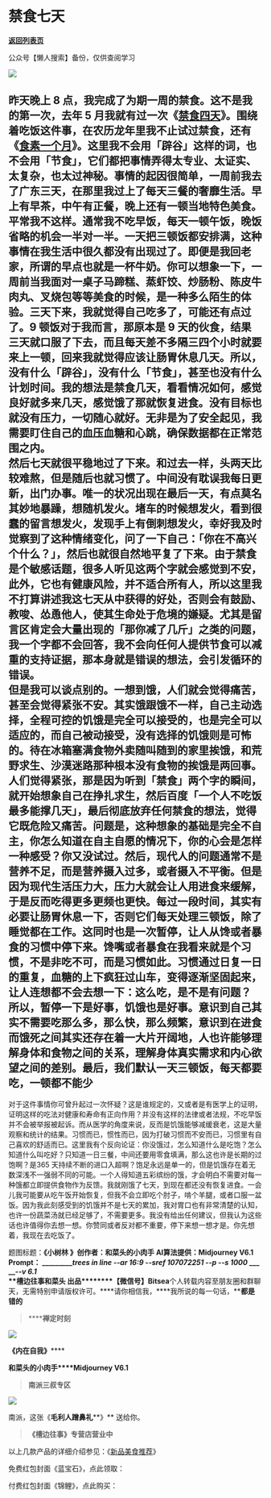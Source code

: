 # 禁食七天

[**返回列表页**](/gzh/槽边往事)

公众号【懒人搜索】备份，仅供查阅学习

![](https://mmbiz.qpic.cn/mmbiz_jpg/Ia6gU9JNtkpgVIJ0ic1OxsYQOap3grsInr2aeMrDGdmibDjsqknmaOetSGfRlnwcMAtaoicoINghAZ6B9peQdXfcQ/640?wx_fmt=jpeg&from;=appmsg)

昨天晚上 8 点，我完成了为期一周的禁食。这不是我的第一次，去年 5
月我就有过一次《[禁食四天](https://mp.weixin.qq.com/s?__biz=MjM5MjAzODU2MA==&mid=2652799295&idx=1&sn=555d9278d8a58fef4c2d50738089aa7d&scene=21#wechat_redirect)》。围绕着吃饭这件事，在农历龙年里我不止试过禁食，还有《[食素一个月](https://mp.weixin.qq.com/s?__biz=MjM5MjAzODU2MA==&mid=2652799445&idx=1&sn=f7ae7402a11eed173ea971685e8883ea&scene=21#wechat_redirect)》。这里我不会用「辟谷」这样的词，也不会用「节食」，它们都把事情弄得太专业、太证实、太复杂，也太过神秘。事情的起因很简单，一周前我去了广东三天，在那里我过上了每天三餐的奢靡生活。早上有早茶，中午有正餐，晚上还有一顿当地特色美食。平常我不这样。通常我不吃早饭，每天一顿午饭，晚饭省略的机会一半对一半。一天把三顿饭都安排满，这种事情在我生活中很久都没有出现过了。即便是我回老家，所谓的早点也就是一杯牛奶。你可以想象一下，一周前当我面对一桌子马蹄糕、蒸虾饺、炒肠粉、陈皮牛肉丸、叉烧包等等美食的时候，是一种多么陌生的体验。三天下来，我就觉得自己吃多了，可能还有点过了。9
顿饭对于我而言，那原本是 9
天的伙食，结果三天就口服了下去，而且每天差不多隔三四个小时就要来上一顿，回来我就觉得应该让肠胃休息几天。所以，没有什么「辟谷」，没有什么「节食」，甚至也没有什么计划时间。我的想法是禁食几天，看看情况如何，感觉良好就多来几天，感觉饿了那就恢复进食。没有目标也就没有压力，一切随心就好。无非是为了安全起见，我需要盯住自己的血压血糖和心跳，确保数据都在正常范围之内。  
然后七天就很平稳地过了下来。和过去一样，头两天比较难熬，但是随后也就习惯了。中间没有耽误我每日更新，出门办事。唯一的状况出现在最后一天，有点莫名其妙地暴躁，想随机发火。堵车的时候想发火，看到很蠢的留言想发火，发现手上有倒刺想发火，幸好我及时觉察到了这种情绪变化，问了一下自己：「你在不高兴个什么？」，然后也就很自然地平复了下来。由于禁食是个敏感话题，很多人听见这两个字就会感觉到不安，此外，它也有健康风险，并不适合所有人，所以这里我不打算讲述我这七天从中获得的好处，否则会有鼓励、教唆、怂恿他人，使其生命处于危境的嫌疑。尤其是留言区肯定会大量出现的「那你减了几斤」之类的问题，我一个字都不会回答，我不会向任何人提供节食可以减重的支持证据，那本身就是错误的想法，会引发循环的错误。  
但是我可以谈点别的。一想到饿，人们就会觉得痛苦，甚至会觉得紧张不安。其实饿跟饿不一样，自己主动选择，全程可控的饥饿是完全可以接受的，也是完全可以适应的，而自己被动接受，没有选择的饥饿则是可怖的。待在冰箱塞满食物外卖随叫随到的家里挨饿，和荒野求生、沙漠迷路那种根本没有食物的挨饿是两回事。人们觉得紧张，那是因为听到「禁食」两个字的瞬间，就开始想象自己在挣扎求生，然后百度「一个人不吃饭最多能撑几天」，最后彻底放弃任何禁食的想法，觉得它既危险又痛苦。问题是，这种想象的基础是完全不自主，你怎么知道在自主自愿的情况下，你的心会是怎样一种感受？你又没试过。然后，现代人的问题通常不是营养不足，而是营养摄入过多，或者摄入不平衡。但是因为现代生活压力大，压力大就会让人用进食来缓解，于是反而吃得更多更频也更快。每过一段时间，其实有必要让肠胃休息一下，否则它们每天处理三顿饭，除了睡觉都在工作。这同时也是一次暂停，让人从馋或者暴食的习惯中停下来。馋嘴或者暴食在我看来就是个习惯，不是非吃不可，而是习惯如此。习惯通过日复一日的重复，血糖的上下疯狂过山车，变得逐渐坚固起来，让人连想都不会去想一下：这么吃，是不是有问题？  
所以，暂停一下是好事，饥饿也是好事。意识到自己其实不需要吃那么多，那么快，那么频繁，意识到在进食而饿死之间其实还存在着一大片开阔地，人也许能够理解身体和食物之间的关系，理解身体真实需求和内心欲望之间的差别。最后，我们默认一天三顿饭，每天都要吃，一顿都不能少
---
对于这件事情你可曾升起过一次怀疑？这是谁规定的，又或者是有医学上的证明，证明这样的吃法对健康和寿命有正向作用？并没有这样的法律或者法规，不吃早饭并不会被举报被起诉。而从医学的角度来说，反而是饥饿能够减缓衰老，这是大量观察和统计的结果。习惯而已，惯性而已，因为打破习惯而不安而已，习惯里有自己喜欢的舒适而已。这里我有个反向论证：你没饿过，怎么知道什么是吃饱？怎么知道什么叫吃好？只知道一日三餐，中间还要用零食填满，那么这也许是长期的过饱啊？是365
天持续不断的进口入超啊？饱足永远是单一的，但是饥饿存在着无数深浅不一强弱不同的可能。一个人得知道五彩缤纷的饿，才会明白不需要对每一种饿都立即提供食物作为反馈。我就刚饿了七天，到现在都还没有恢复进食。一会儿我可能要从吃午饭开始恢复，但我不会立即吃个肘子，啃个羊腿，或者口服一盆饭。因为我此刻感受到的饥饿并不是七天的累加，我对胃口也有非常清楚的认知，也许一份蔬菜汤就已经足够了，不需要更多。我没有给出任何建议，但我认为这些话也许值得你去想一想。你赞同或者反对都不重要，停下来想一想才是。你先想着，我现在去吃饭了。  
  
题图标题：**《小树林 》******创作者：**和菜头的小肉手** AI算法提供：**Midjourney V6.1** Prompt：
__________trees in line --ar 16:9 --sref 107072251 --p --s 1000_ ___ ___\--v
6.1_  
**槽边往事****和菜头
出品**********【微信号】****Bitsea******个人转载内容至朋友圈和群聊天，无需特别申请版权许可。****请你相信我，****我所说的每一句话，****都是错的**

> ******禅定时刻**

![](https://mmbiz.qpic.cn/mmbiz_jpg/Ia6gU9JNtkpgVIJ0ic1OxsYQOap3grsInSjNsVsrfxb7JDpvy96BKQdd1rvmqvWibLQMc0A04ZFMuJN6MBr6QUwg/640?wx_fmt=jpeg&from;=appmsg)

****《**内在自我****》******

**和菜头的小肉手****Midjourney V6.1**

> **南派三叔专区**

![](https://mmbiz.qpic.cn/mmbiz_jpg/Ia6gU9JNtkpgVIJ0ic1OxsYQOap3grsInch9kJ2Y1K0sKdV921hRdB4vZh5tlGDFhSZLZbsFwygEuQgbXT7LqZQ/640?wx_fmt=jpeg&from;=appmsg)

南派，这张《**毛利人蹭鼻礼****》** 送给你。

> **《槽边往事》专营店营业中**

以上几款产品的详细介绍参见：《[新品美食推荐](https://mp.weixin.qq.com/s?__biz=MjM5MjAzODU2MA==&mid=2652801681&idx=1&sn=14620ec952928e23d02fc38dcf3acdeb&scene=21#wechat_redirect)》

  

免费红包封面《蓝宝石》，点此领取：

付费红包封面《锦鲤》，点此购买：

  

